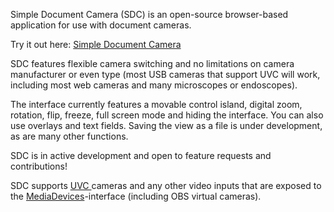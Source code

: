 Simple Document Camera (SDC) is an open-source browser-based application for use with document cameras.

Try it out here:
[Simple Document Camera](https://labs.opinsys.fi/sdc/)

SDC features flexible camera switching and no limitations on camera manufacturer or even type (most USB cameras that support UVC will work, including most web cameras and many microscopes or endoscopes).

The interface currently features a movable control island, digital zoom, rotation, flip, freeze, full screen mode and hiding the interface. You can also use overlays and text fields. Saving the view as a file is under development, as are many other functions.

SDC is in active development and open to feature requests and contributions!



SDC supports [UVC ](https://www.usb.org/document-library/video-class-v15-document-set) cameras and any other video inputs that are exposed to the [MediaDevices](https://developer.mozilla.org/en-US/docs/Web/API/MediaDevices)-interface (including OBS virtual cameras).